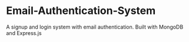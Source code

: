 # Email-Authentication-System
A signup and login system with email authentication. Built with MongoDB and Express.js
